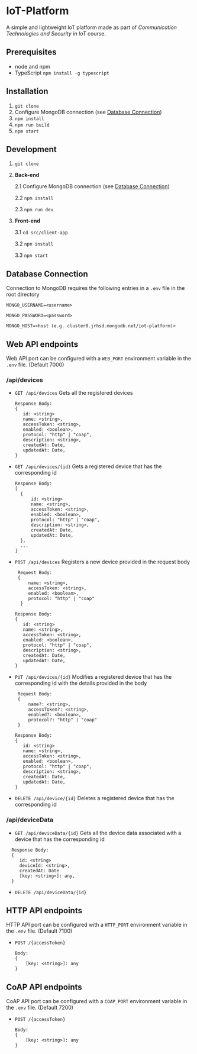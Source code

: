 # IoT-Platform

A simple and lightweight IoT platform made as part of _Communication Technologies and Security in IoT_ course.

## Prerequisites

- node and npm
- TypeScript
  `npm install -g typescript`

## Installation

1. `git clone`
2. Configure MongoDB connection (see [Database Connection](#database-connection))
3. `npm install`
4. `npm run build`
5. `npm start`

## Development

1. `git clone`
2. **Back-end**

   2.1 Configure MongoDB connection (see [Database Connection](#database-connection))

   2.2 `npm install`

   2.3 `npm run dev`

3. **Front-end**

   3.1 `cd src/client-app`

   3.2 `npm install`

   3.3 `npm start`

## Database Connection

Connection to MongoDB requires the following entries in a `.env` file in the root directory

`MONGO_USERNAME=<username>`

`MONGO_PASSWORD=<password>`

`MONGO_HOST=<host (e.g. cluster0.jrhsd.mongodb.net/iot-platform)>`

## Web API endpoints

Web API port can be configured with a `WEB_PORT` environment variable in the `.env` file. (Default 7000)

### /api/devices

- `GET /api/devices` Gets all the registered devices

  ```
  Response Body:
  {
     id: <string>
     name: <string>,
     accessToken: <string>,
     enabled: <boolean>,
     protocol: "http" | "coap",
     description: <string>,
     createdAt: Date,
     updatedAt: Date,
  }
  ```

- `GET /api/devices/{id}` Gets a registered device that has the corresponding id

  ```
  Response Body:
  [
    {
        id: <string>
        name: <string>,
        accessToken: <string>,
        enabled: <boolean>,
        protocol: "http" | "coap",
        description: <string>,
        createdAt: Date,
        updatedAt: Date,
    },
    ...
  ]
  ```

- `POST /api/devices` Registers a new device provided in the request body

  ```
   Request Body:
   {
       name: <string>,
       accessToken: <string>,
       enabled: <boolean>,
       protocol: "http" | "coap"
    }
  ```

  ```
  Response Body:
  {
     id: <string>
     name: <string>,
     accessToken: <string>,
     enabled: <boolean>,
     protocol: "http" | "coap",
     description: <string>,
     createdAt: Date,
     updatedAt: Date,
  }
  ```

- `PUT /api/devices/{id}` Modifies a registered device that has the corresponding id with the details provided in the body

  ```
   Request Body:
   {
       name?: <string>,
       accessToken?: <string>,
       enabled?: <boolean>,
       protocol?: "http" | "coap"
   }
  ```

  ```
  Response Body:
  {
     id: <string>
     name: <string>,
     accessToken: <string>,
     enabled: <boolean>,
     protocol: "http" | "coap",
     description: <string>,
     createdAt: Date,
     updatedAt: Date,
  }
  ```

- `DELETE /api/device/{id}` Deletes a registered device that has the corresponding id

### /api/deviceData

- `GET /api/deviceData/{id}` Gets all the device data associated with a device that has the corresponding id

```
  Response Body:
  {
     id: <string>
     deviceId: <string>,
     createdAt: Date
     [key: <string>]: any,
  }
```

- `DELETE /api/deviceData/{id}`

## HTTP API endpoints

HTTP API port can be configured with a `HTTP_PORT` environment variable in the `.env` file. (Default 7100)

- `POST /{accessToken}`

  ```
  Body:
  {
      [key: <string>]: any
  }
  ```

## CoAP API endpoints

CoAP API port can be configured with a `COAP_PORT` environment variable in the `.env` file. (Default 7200)

- `POST /{accessToken}`

  ```
  Body:
  {
      [key: <string>]: any
  }
  ```

